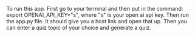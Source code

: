 To run this app. First go to your terminal and then put in the command: export OPENAI_API_KEY="s", where "s" is your open ai api key. Then run the app.py file. It should give you a host link and open that up. Then you can enter a quiz topic of your choice and generate a quiz.
